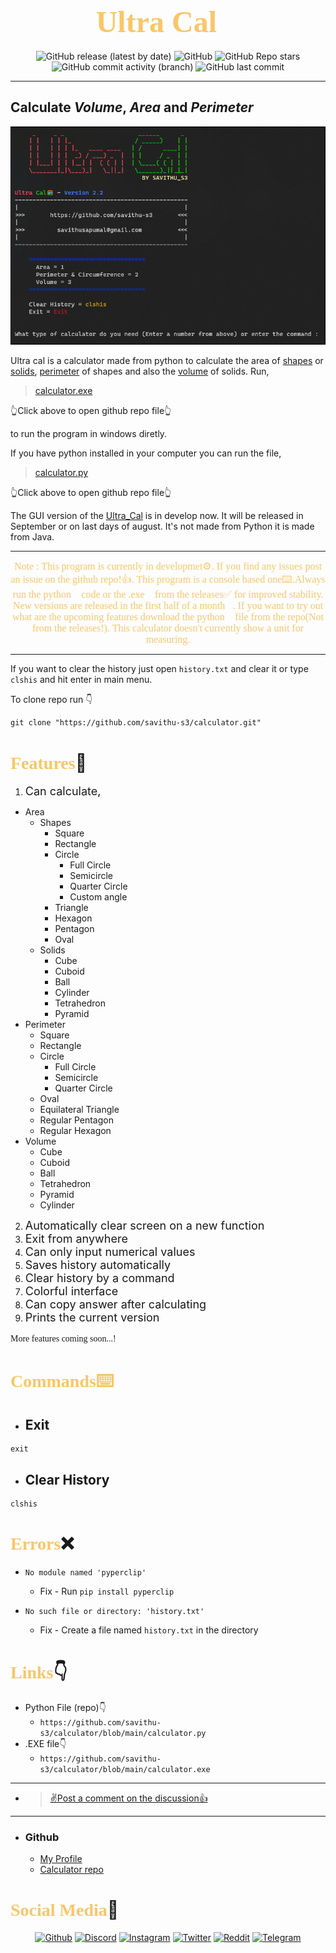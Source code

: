 <h1 align="center" style="color:#F9C669"><font size="8" face="CaskaydiaCove NF">Ultra Cal🧮</font></h1>

<p align="center">
<img alt="GitHub release (latest by date)" src="https://img.shields.io/github/v/release/savithu-s3/calculator?logo=github&color=red">
<img alt="GitHub" src="https://img.shields.io/github/license/savithu-s3/calculator?logo=github&color=orange">
<img alt="GitHub Repo stars" src="https://img.shields.io/github/stars/savithu-s3/calculator?logo=github&color=yellow">
<img alt="GitHub commit activity (branch)" src="https://img.shields.io/github/commit-activity/w/savithu-s3/calculator/main?logo=github&color=brightgreen">
<img alt="GitHub last commit" src="https://img.shields.io/github/last-commit/savithu-s3/calculator?logo=github&color=blue">
</p>

---

## Calculate **_Volume_, _Area_ and _Perimeter_**

<p align="center"><img alt="Ultra_Cal" src="https://github.com/savithu-s3/calculator/blob/main/ultra_cal.png">
</p>

Ultra cal is a calculator made from python to calculate the area of [shapes](#font-stylecolorf9c669-facecaskaydiacove-nffeaturesfont📃) or [solids](#font-stylecolorf9c669-facecaskaydiacove-nffeaturesfont📃), [perimeter](#font-stylecolorf9c669-facecaskaydiacove-nffeaturesfont📃) of shapes and also the [volume](#font-stylecolorf9c669-facecaskaydiacove-nffeaturesfont📃) of solids. Run,
>[calculator.exe](https://github.com/savithu-s3/calculator/blob/main/calculator.exe) 

👆Click above to open github repo file👆

to run the program in windows diretly.

If you have python installed in your computer you can run the file,
>[calculator.py](https://github.com/savithu-s3/calculator/blob/main/calculator.py)

👆Click above to open github repo file👆

The GUI version of the [Ultra_Cal](https://github.com/savithu-s3/calculator) is in develop now. It will be released in September or on last days of august. It's not made from Python it is made from Java.

---
<p align="center" style="color:#F9C669"><font size="3" face="CaskaydiaCove NF">Note : This program is currently in developmet⚙️. If you find any issues post an issue on the github repo!👍. This program is a console based one⌨️.Always run the python🐍 code or the .exe📄 from the releases✅ for improved stability. New versions are released in the first half of a month📅. If you want to try out what are the upcoming features download the python🐍 file from the repo(Not from the releases!). This calculator doesn't currently show a unit for measuring.</font></p>

---
If you want to clear the history just open ```history.txt``` and clear it or type ```clshis``` and hit enter in main menu.

To clone repo run 👇
```
git clone "https://github.com/savithu-s3/calculator.git"
```

# <font style="color:#F9C669" face="CaskaydiaCove NF">Features</font>📃

1. <font size="4">Can calculate,</font>
- Area
  - Shapes
    - Square
    - Rectangle
    - Circle
      - Full Circle
      - Semicircle
      - Quarter Circle
      - Custom angle
    - Triangle
    - Hexagon
    - Pentagon
    - Oval
  - Solids
    - Cube
    - Cuboid
    - Ball
    - Cylinder
    - Tetrahedron
    - Pyramid
- Perimeter
  - Square
  - Rectangle
  - Circle
    - Full Circle
    - Semicircle
    - Quarter Circle
  - Oval
  - Equilateral Triangle
  - Regular Pentagon
  - Regular Hexagon
- Volume
  - Cube
  - Cuboid
  - Ball
  - Tetrahedron
  - Pyramid
  - Cylinder

2. <font size="4">Automatically clear screen on a new function</font>
3. <font size="4">Exit from anywhere</font>
4. <font size="4">Can only input numerical values</font>
5. <font size="4">Saves history automatically</font>
6. <font size="4">Clear history by a command</font>
7. <font size="4">Colorful interface</font>
8. <font size="4">Can copy answer after calculating</font>
9. <font size="4">Prints the current version</font>

<font face="CaskaydiaCove NF">More features coming soon...!</font>

# <font style="color:#F9C669" face="CaskaydiaCove NF">Commands⌨️</font>

- ## Exit
```
exit
```
 - ## Clear History
```
clshis
```

# <font style="color:#F9C669" face="CaskaydiaCove NF">Errors</font>❌

- ```
  No module named 'pyperclip'
  ```
  - Fix - Run ```pip install pyperclip```
- ```
  No such file or directory: 'history.txt'
  ```
  - Fix - Create a file named ```history.txt``` in the directory

# <font style="color:#F9C669" face="CaskaydiaCove NF">Links</font>👇

- Python File (repo)👇
  - ```https://github.com/savithu-s3/calculator/blob/main/calculator.py```
- .EXE file👇
  - ```https://github.com/savithu-s3/calculator/blob/main/calculator.exe ```
---

- >[✌️Post a comment on the discussion👍](https://github.com/savithu-s3/calculator/discussions)

---

- ### Github

  - [My Profile](https://github.com/savithu-s3)
  - [Calculator repo](https://github.com/savithu-s3/calculator)

# <font style="color:#F9C669" face="CaskaydiaCove NF">Social Media</font>👥

<p align="center">
<a href="https://github.com/savithu-s3"><img src="https://img.shields.io/static/v1?logo=github&label=&message=Github&color=36393f&style=flat-square" alt="Github"></a>
<a href="https://discord.com/users/852854232435916800"><img src="https://img.shields.io/static/v1?logo=discord&label=&message=Discord&color=36393f&style=flat-square" alt="Discord"></a>
<a href="https://instagram.com/Savithu_s3"><img src="https://img.shields.io/static/v1?logo=instagram&label=&message=Instagram&color=36393f&style=flat-square" alt="Instagram"></a>
<a href="https://twitter.com/savithu_s3"><img src="https://img.shields.io/static/v1?logo=twitter&label=&message=Twitter&color=36393f&style=flat-square" alt="Twitter"></a>
<a href="https://www.reddit.com/user/Savithu_s3"><img src="https://img.shields.io/static/v1?logo=reddit&label=&message=Reddit&color=36393f&style=flat-square" alt="Reddit"></a>
<a href="https://t.me/savithu_s3"><img src="https://img.shields.io/static/v1?logo=telegram&label=&message=Telegram&color=36393f&style=flat-square" alt="Telegram"></a>
</p>